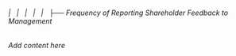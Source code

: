###### |   |   |   |   |   ├── Frequency of Reporting Shareholder Feedback to Management

*Add content here*